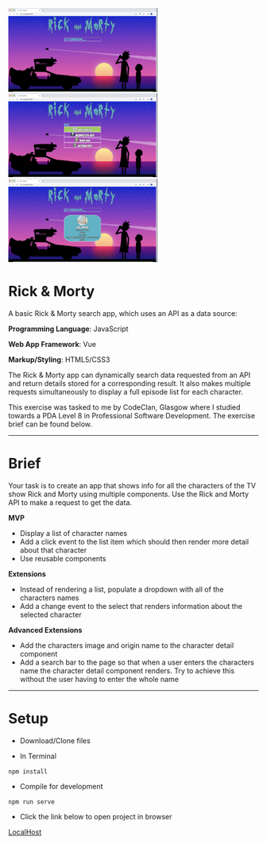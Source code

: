 <img src="https://github.com/CrugBarat/my_files/blob/master/rick1.png" width="300"> <img src="https://github.com/CrugBarat/my_files/blob/master/rick2.png" width="300"> <img src="https://github.com/CrugBarat/my_files/blob/master/rick3.png" width="300">


# Rick & Morty

A basic Rick & Morty search app, which uses an API as a data source:

**Programming Language**: JavaScript

**Web App Framework**: Vue

**Markup/Styling**: HTML5/CSS3

The Rick & Morty app can dynamically search data requested from an API and return details stored for a corresponding result. It also makes multiple requests simultaneously to display a full episode list for each character.

This exercise was tasked to me by CodeClan, Glasgow where I studied towards a PDA Level 8 in Professional Software Development. The exercise brief can be found below.

---

# Brief

Your task is to create an app that shows info for all the characters of the TV show Rick and Morty using multiple components. Use the Rick and Morty API to make a request to get the data.

**MVP**

- Display a list of character names
- Add a click event to the list item which should then render more detail about that character
- Use reusable components

**Extensions**

- Instead of rendering a list, populate a dropdown with all of the characters names
- Add a change event to the select that renders information about the selected character

**Advanced Extensions**

- Add the characters image and origin name to the character detail component
- Add a search bar to the page so that when a user enters the characters name the character detail component renders. Try to achieve this without the user having to enter the whole name

---

# Setup

- Download/Clone files

- In Terminal

```
npm install
```

- Compile for development

```
npm run serve
```

- Click the link below to open project in browser

[LocalHost](http://localhost:8080/)

